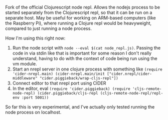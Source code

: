 Fork of the official Clojurescript node repl. Allows the nodejs process to be started separately from the Clojurescript repl, so that it can be run on a separate host.
May be useful for working on ARM-based computers (like the Raspberry Pi), where running a Clojure repl would be heavyweight, compared to just running a node process.

How I'm using this right now:
1. Run the node script with `node --eval $(cat node_repl.js)`. Passing the code in via stdin like that is important for some reason I don't really understand, having to do with the context of code being run using the vm module.
2. Start an nrepl server in one clojure process with something like `(require 'cider-nrepl.main) (cider-nrepl.main/init ["cider.nrepl/cider-middleware" "cider.piggieback/wrap-cljs-repl"])`
3. Connect editor to that nrepl port using CIDER
4. In the editor, eval `(require 'cider.piggieback) (require 'cljs-remote-node-repl) (cider.piggieback/cljs-repl (cljs-remote-node-repl/repl-env :port 5001))`

So far this is very experimental, and I've actually only tested running the node process on localhost.

